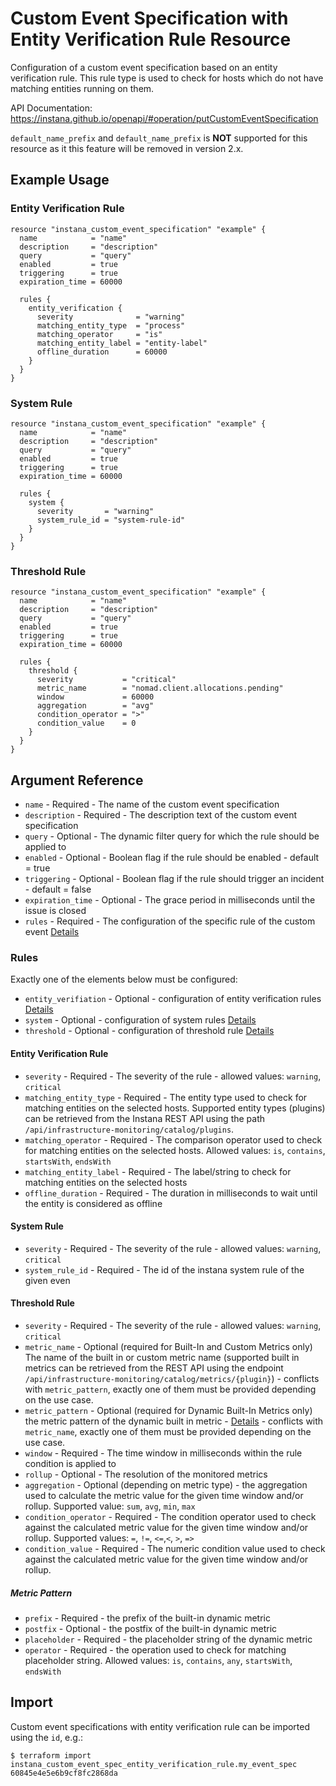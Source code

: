 # Custom Event Specification with Entity Verification Rule Resource

Configuration of a custom event specification based on an entity verification rule. This rule type is used
to check for hosts which do not have matching entities running on them.

API Documentation: <https://instana.github.io/openapi/#operation/putCustomEventSpecification>

`default_name_prefix` and `default_name_prefix` is **NOT** supported for this resource as it this feature will
be removed in version 2.x.

## Example Usage

### Entity Verification Rule

```hcl
resource "instana_custom_event_specification" "example" {
  name            = "name"
  description     = "description"
  query           = "query"
  enabled         = true
  triggering      = true
  expiration_time = 60000

  rules {  
    entity_verification {
      severity              = "warning"
      matching_entity_type  = "process"
      matching_operator     = "is"
      matching_entity_label = "entity-label"
      offline_duration      = 60000
    }
  } 
}
```

### System Rule

```hcl
resource "instana_custom_event_specification" "example" {
  name            = "name"
  description     = "description"
  query           = "query"
  enabled         = true
  triggering      = true
  expiration_time = 60000

  rules { 
    system {
      severity       = "warning"
      system_rule_id = "system-rule-id"
    }
  } 
}
```

### Threshold Rule

```hcl
resource "instana_custom_event_specification" "example" {
  name            = "name"
  description     = "description"
  query           = "query"
  enabled         = true
  triggering      = true
  expiration_time = 60000

  rules { 
    threshold {
      severity           = "critical"
      metric_name        = "nomad.client.allocations.pending"
      window             = 60000
      aggregation        = "avg"
      condition_operator = ">"
      condition_value    = 0
    }
  } 
}
```

## Argument Reference

* `name` - Required - The name of the custom event specification
* `description` - Required - The description text of the custom event specification
* `query` - Optional - The dynamic filter query for which the rule should be applied to
* `enabled` - Optional - Boolean flag if the rule should be enabled - default = true
* `triggering` - Optional - Boolean flag if the rule should trigger an incident - default = false
* `expiration_time` - Optional - The grace period in milliseconds until the issue is closed
* `rules` - Required - The configuration of the specific rule of the custom event [Details](#rules)

### Rules

Exactly one of the elements below must be configured:

* `entity_verifiation` - Optional - configuration of entity verification rules [Details](#entity-verification-rule)
* `system` - Optional - configuration of system rules [Details](#system-rule)
* `threshold` - Optional - configuration of threshold rule [Details](#threshold-rule)

#### Entity Verification Rule

* `severity` - Required - The severity of the rule - allowed values: `warning`, `critical`
* `matching_entity_type` - Required - The entity type used to check for matching entities on the selected hosts.
  Supported entity types (plugins) can be retrieved from the Instana REST API using the path
  `/api/infrastructure-monitoring/catalog/plugins`.
* `matching_operator` - Required - The comparison operator used to check for matching entities on the selected hosts.
  Allowed values: `is`, `contains`, `startsWith`, `endsWith`
* `matching_entity_label` - Required - The label/string to check for matching entities on the selected hosts
* `offline_duration` - Required - The duration in milliseconds to wait until the entity is considered as offline

#### System Rule

* `severity` - Required - The severity of the rule - allowed values: `warning`, `critical`
* `system_rule_id` - Required - The id of the instana system rule of the given even

#### Threshold Rule

* `severity` - Required - The severity of the rule - allowed values: `warning`, `critical`
* `metric_name` - Optional (required for Built-In and Custom Metrics only) The name of the built in or custom metric
  name (supported
  built in metrics can be retrieved from the REST API using the
  endpoint `/api/infrastructure-monitoring/catalog/metrics/{plugin}`) - conflicts with `metric_pattern`, exactly one of
  them must be provided depending on the use case.
* `metric_pattern` - Optional  (required for Dynamic Built-In Metrics only) the metric pattern of the dynamic built in
  metric - [Details](#metric-pattern) - conflicts with `metric_name`, exactly one of them must be provided depending on the use case.
* `window` - Required - The time window in milliseconds within the rule condition is applied to
* `rollup` - Optional - The resolution of the monitored metrics
* `aggregation` - Optional (depending on metric type) - the aggregation used to calculate the metric value for the given
  time window and/or rollup. Supported value: `sum`, `avg`, `min`, `max`
* `condition_operator` - Required - The condition operator used to check against the calculated metric value for the
  given time window and/or rollup. Supported values: `=`, `!=`, `<=`,`<`, `>`, `=>`
* `condition_value` - Required - The numeric condition value used to check against the calculated metric value for the
  given time window and/or rollup.

##### Metric Pattern
* `prefix` - Required - the prefix of the built-in dynamic metric
* `postfix` - Optional - the postfix of the built-in dynamic metric
* `placeholder` - Required - the placeholder string of the dynamic metric
* `operator` - Required - the operation used to check for matching
  placeholder string. Allowed values:  `is`, `contains`, `any`, `startsWith`, `endsWith`

## Import

Custom event specifications with entity verification rule can be imported using the `id`, e.g.:

```
$ terraform import instana_custom_event_spec_entity_verification_rule.my_event_spec 60845e4e5e6b9cf8fc2868da
```
